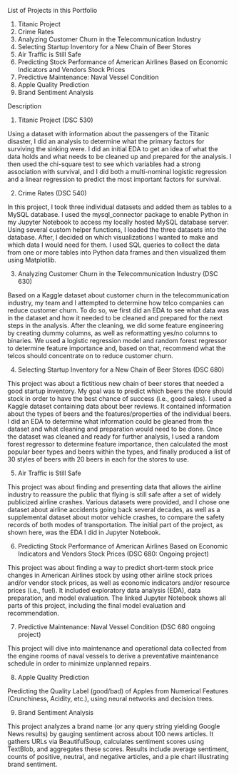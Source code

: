 List of Projects in this Portfolio

1. Titanic Project
2. Crime Rates
3. Analyzing Customer Churn in the Telecommunication Industry
4. Selecting Startup Inventory for a New Chain of Beer Stores
5. Air Traffic is Still Safe
6. Predicting Stock Performance of American Airlines Based on Economic Indicators and Vendors Stock Prices
7. Predictive Maintenance: Naval Vessel Condition
8. Apple Quality Prediction
9. Brand Sentiment Analysis

Description

1.	Titanic Project (DSC 530)

Using a dataset with information about the passengers of the Titanic disaster, I did an analysis to determine what the primary factors for surviving the sinking were. I did an initial EDA to get an idea of what the data holds and what needs to be cleaned up and prepared for the analysis. I then used the chi-square test to see which variables had a strong association with survival, and I did both a multi-nominal logistic regression and a linear regression to predict the most important factors for survival.

2.	Crime Rates (DSC 540)

In this project, I took three individual datasets and added them as tables to a MySQL database. I used the mysql_connector package to enable Python in my Jupyter Notebook to access my locally hosted MySQL database server. Using several custom helper functions, I loaded the three datasets into the database. After, I decided on which visualizations I wanted to make and which data I would need for them. I used SQL queries to collect the data from one or more tables into Python data frames and then visualized them using Matplotlib.

3.	Analyzing Customer Churn in the Telecommunication Industry (DSC 630)

Based on a Kaggle dataset about customer churn in the telecommunication industry, my team and I attempted to determine how telco companies can reduce customer churn. To do so, we first did an EDA to see what data was in the dataset and how it needed to be cleaned and prepared for the next steps in the analysis. After the cleaning, we did some feature engineering by creating dummy columns, as well as reformatting yes/no columns to binaries. We used a logistic regression model and random forest regressor to determine feature importance and, based on that, recommend what the telcos should concentrate on to reduce customer churn.

4.	Selecting Startup Inventory for a New Chain of Beer Stores (DSC 680)

This project was about a fictitious new chain of beer stores that needed a good startup inventory. My goal was to predict which beers the store should stock in order to have the best chance of success (i.e., good sales). I used a Kaggle dataset containing data about beer reviews. It contained information about the types of beers and the features/properties of the individual beers. I did an EDA to determine what information could be gleaned from the dataset and what cleaning and preparation would need to be done. Once the dataset was cleaned and ready for further analysis, I used a random forest regressor to determine feature importance, then calculated the most popular beer types and beers within the types, and finally produced a list of 30 styles of beers with 20 beers in each for the stores to use.

5.	Air Traffic is Still Safe

This project was about finding and presenting data that allows the airline industry to reassure the public that flying is still safe after a set of widely publicized airline crashes. Various datasets were provided, and I chose one dataset about airline accidents going back several decades, as well as a supplemental dataset about motor vehicle crashes, to compare the safety records of both modes of transportation. The initial part of the project, as shown here, was the EDA I did in Jupyter Notebook.

6.	Predicting Stock Performance of American Airlines Based on Economic Indicators and Vendors Stock Prices (DSC 680: Ongoing project)

This project was about finding a way to predict short-term stock price changes in American Airlines stock by using other airline stock prices and/or vendor stock prices, as well as economic indicators and/or resource prices (i.e., fuel). It included exploratory data analysis (EDA), data preparation, and model evaluation. The linked Jupyter Notebook shows all parts of this project, including the final model evaluation and recommendation.
   
7.	Predictive Maintenance: Naval Vessel Condition (DSC 680 ongoing project)
  
This project will dive into maintenance and operational data collected from the engine rooms of naval vessels to derive a preventative maintenance schedule in order to minimize unplanned repairs.

8. Apple Quality Prediction

Predicting the Quality Label (good/bad) of Apples from Numerical Features (Crunchiness, Acidity, etc.), using neural networks and decision trees.

9. Brand Sentiment Analysis

This project analyzes a brand name (or any query string yielding Google News results) by gauging sentiment across about 100 news articles. It gathers URLs via BeautifulSoup, calculates sentiment scores using TextBlob, and aggregates these scores. Results include average sentiment, counts of positive, neutral, and negative articles, and a pie chart illustrating brand sentiment.

